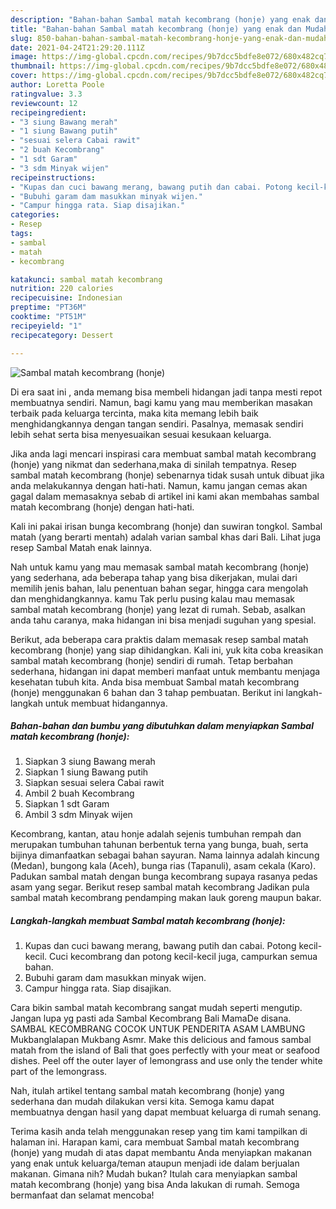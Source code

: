 ```yaml
---
description: "Bahan-bahan Sambal matah kecombrang (honje) yang enak dan Mudah Dibuat"
title: "Bahan-bahan Sambal matah kecombrang (honje) yang enak dan Mudah Dibuat"
slug: 850-bahan-bahan-sambal-matah-kecombrang-honje-yang-enak-dan-mudah-dibuat
date: 2021-04-24T21:29:20.111Z
image: https://img-global.cpcdn.com/recipes/9b7dcc5bdfe8e072/680x482cq70/sambal-matah-kecombrang-honje-foto-resep-utama.jpg
thumbnail: https://img-global.cpcdn.com/recipes/9b7dcc5bdfe8e072/680x482cq70/sambal-matah-kecombrang-honje-foto-resep-utama.jpg
cover: https://img-global.cpcdn.com/recipes/9b7dcc5bdfe8e072/680x482cq70/sambal-matah-kecombrang-honje-foto-resep-utama.jpg
author: Loretta Poole
ratingvalue: 3.3
reviewcount: 12
recipeingredient:
- "3 siung Bawang merah"
- "1 siung Bawang putih"
- "sesuai selera Cabai rawit"
- "2 buah Kecombrang"
- "1 sdt Garam"
- "3 sdm Minyak wijen"
recipeinstructions:
- "Kupas dan cuci bawang merang, bawang putih dan cabai. Potong kecil-kecil. Cuci kecombrang dan potong kecil-kecil juga, campurkan semua bahan."
- "Bubuhi garam dam masukkan minyak wijen."
- "Campur hingga rata. Siap disajikan."
categories:
- Resep
tags:
- sambal
- matah
- kecombrang

katakunci: sambal matah kecombrang 
nutrition: 220 calories
recipecuisine: Indonesian
preptime: "PT36M"
cooktime: "PT51M"
recipeyield: "1"
recipecategory: Dessert

---
```



![Sambal matah kecombrang (honje)](https://img-global.cpcdn.com/recipes/9b7dcc5bdfe8e072/680x482cq70/sambal-matah-kecombrang-honje-foto-resep-utama.jpg)

Di era  saat ini , anda memang bisa membeli hidangan jadi tanpa mesti repot membuatnya sendiri. Namun, bagi kamu yang mau memberikan masakan terbaik pada keluarga tercinta, maka kita memang lebih baik menghidangkannya dengan tangan sendiri. Pasalnya, memasak sendiri lebih sehat serta bisa menyesuaikan sesuai kesukaan keluarga.

Jika anda lagi mencari inspirasi cara membuat sambal matah kecombrang (honje) yang nikmat dan sederhana,maka di sinilah tempatnya. Resep sambal matah kecombrang (honje)  sebenarnya tidak susah untuk dibuat jika anda melakukannya dengan hati-hati. Namun, kamu jangan cemas akan gagal dalam memasaknya 
sebab di artikel ini kami akan membahas sambal matah kecombrang (honje) dengan hati-hati.  

Kali ini pakai irisan bunga kecombrang (honje) dan suwiran tongkol. Sambal matah (yang berarti mentah) adalah varian sambal khas dari Bali. Lihat juga resep Sambal Matah enak lainnya.

Nah untuk kamu yang mau memasak sambal matah kecombrang (honje) yang sederhana, ada beberapa tahap yang bisa dikerjakan, mulai dari memilih jenis bahan, lalu penentuan bahan segar, hingga cara mengolah dan menghidangkannya. kamu Tak perlu pusing kalau mau memasak sambal matah kecombrang (honje) yang lezat di rumah. Sebab, asalkan anda  tahu caranya, maka hidangan ini bisa menjadi suguhan yang spesial.

Berikut, ada beberapa cara praktis  dalam memasak resep sambal matah kecombrang (honje) yang siap dihidangkan. Kali ini, yuk kita coba kreasikan sambal matah kecombrang (honje) sendiri di rumah. Tetap berbahan sederhana, hidangan ini dapat memberi manfaat untuk membantu menjaga kesehatan tubuh kita. Anda bisa membuat Sambal matah kecombrang (honje) menggunakan 6 bahan dan 3 tahap pembuatan. Berikut ini langkah-langkah untuk membuat hidangannya.

<!--inarticleads1-->

##### Bahan-bahan dan bumbu yang dibutuhkan dalam menyiapkan Sambal matah kecombrang (honje):

1. Siapkan 3 siung Bawang merah
1. Siapkan 1 siung Bawang putih
1. Siapkan sesuai selera Cabai rawit
1. Ambil 2 buah Kecombrang
1. Siapkan 1 sdt Garam
1. Ambil 3 sdm Minyak wijen


Kecombrang, kantan, atau honje adalah sejenis tumbuhan rempah dan merupakan tumbuhan tahunan berbentuk terna yang bunga, buah, serta bijinya dimanfaatkan sebagai bahan sayuran. Nama lainnya adalah kincung (Medan), bungong kala (Aceh), bunga rias (Tapanuli), asam cekala (Karo). Padukan sambal matah dengan bunga kecombrang supaya rasanya pedas asam yang segar. Berikut resep sambal matah kecombrang Jadikan pula sambal matah kecombrang pendamping makan lauk goreng maupun bakar. 

<!--inarticleads2-->

##### Langkah-langkah membuat Sambal matah kecombrang (honje):

1. Kupas dan cuci bawang merang, bawang putih dan cabai. Potong kecil-kecil. Cuci kecombrang dan potong kecil-kecil juga, campurkan semua bahan.
1. Bubuhi garam dam masukkan minyak wijen.
1. Campur hingga rata. Siap disajikan.


Cara bikin sambal matah kecombrang sangat mudah seperti mengutip. Jangan lupa yg pasti ada Sambal Kecombrang Bali MamaDe disana. SAMBAL KECOMBRANG COCOK UNTUK PENDERITA ASAM LAMBUNG Mukbanglalapan Mukbang Asmr. Make this delicious and famous sambal matah from the island of Bali that goes perfectly with your meat or seafood dishes. Peel off the outer layer of lemongrass and use only the tender white part of the lemongrass. 

Nah, itulah artikel tentang  sambal matah kecombrang (honje)  yang sederhana dan mudah dilakukan versi kita. Semoga kamu dapat membuatnya dengan hasil yang dapat membuat keluarga di rumah senang. 

Terima kasih anda telah menggunakan resep yang tim kami tampilkan di halaman ini. Harapan kami, cara membuat  Sambal matah kecombrang (honje) yang mudah di atas dapat membantu Anda menyiapkan makanan yang enak untuk keluarga/teman ataupun menjadi ide dalam berjualan makanan. Gimana nih? Mudah bukan? Itulah cara menyiapkan sambal matah kecombrang (honje) yang bisa Anda lakukan di rumah. Semoga bermanfaat dan selamat mencoba!


